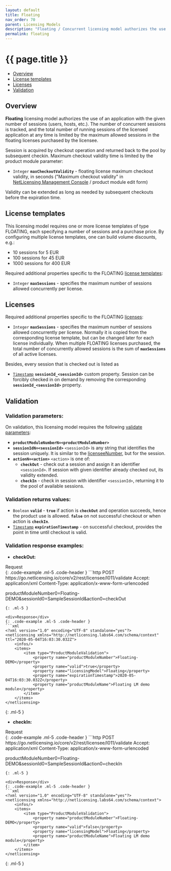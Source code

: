 ```yaml
---
layout: default
title: Floating
nav_order: 70
parent: Licensing Models
description: "Floating / Concurrent licensing model authorizes the use of an application with the given number of sessions"
permalink: floating
---
```


{{ page.title }}
========

-   [Overview](#overview)
-   [License templates](#license-templates)
-   [Licenses](#licenses)
-   [Validation](#validation)

Overview
--------

**Floating** licensing model authorizes the use of an application with the given number of sessions (users, hosts, etc.). The number of concurrent sessions is tracked, and the total number of running sessions of the licensed application at any time is limited by the maximum allowed sessions in the floating licenses purchased by the licensee.

Session is acquired by checkout operation and returned back to the pool by subsequent checkin. Maximum checkout validity time is limited by the product module parameter:

-   `Integer` **`maxCheckoutValidity`** - floating license maximum checkout validity, in seconds ("Maximum checkout validity" in <a href="http://l64.cc/nlUI" class="external-link">NetLicensing Management Console</a> / product module edit form)

Validity can be extended as long as needed by subsequent checkouts before the expiration time.

License templates
-----------------

This licensing model requires one or more license templates of type FLOATING, each specifying a number of sessions and a purchase price. By configuring multiple license templates, one can build volume discounts, e.g.:

-   10 sessions for 5 EUR
-   100 sessions for 45 EUR
-   1000 sessions for 400 EUR

Required additional properties specific to the FLOATING [license templates](object-model#license-template):

-   `Integer` **`maxSessions`** - specifies the maximum number of sessions allowed concurrently per license.

Licenses
--------

Required additional properties specific to the FLOATING [licenses](object-model#license):

-   `Integer` **`maxSessions`** - specifies the maximum number of sessions allowed concurrently per license. Normally it is copied from the corresponding license template, but can be changed later for each license individually. When multiple FLOATING licenses purchased, the total number of concurrently allowed sessions is the sum of **`maxSessions`** of all active licenses.

Besides, every session that is checked out is listed as

-   [`Timestamp`](restful-api#data-types) **`sessionId_<sessionId>`** custom property. Session can be forcibly checked in on demand by removing the corresponding **`sessionId_<sessionId>`** property.

Validation
----------

### Validation parameters:

On validation, this licensing model requires the following [validate parameters](licensee-services#validate-licensee):

-   **`productModuleNumberN=<productModuleNumber>`**
-   **`sessionIdN=<sessionId>`** `<sessionId>` is any string that identifies the session uniquely. It is similar to the [licenseeNumber](glossary), but for the session.
-   **`actionN=<action>`** `<action>` is one of:
    -   **`checkOut`** - check out a session and assign it an identifier `<sessionId>`. If session with given identifier already checked out, its validity extended.
    -   **`checkIn`** - check in session with identifier `<sessionId>`, returning it to the pool of available sessions.

### Validation returns values:

-   `Boolean` **`valid`** - **`true`** if action is **`checkOut`** and operation succeeds, hence the product use is allowed. **`false`** on not successful checkout or when action is **`checkIn`**.
-   [`Timestamp`](restful-api#data-types) **`expirationTimestamp`** - on successful checkout, provides the point in time until checkout is valid.

### Validation response examples:
-   **checkOut:**
<div>Request</div>
{: .code-example .ml-5 .code-header }
```http
POST https://go.netlicensing.io/core/v2/rest/licensee/I011/validate
Accept: application/xml
Content-Type: application/x-www-form-urlencoded

productModuleNumber0=Floating-DEMO&sessionId0=SampleSessionId&action0=checkOut
```
{: .ml-5 }

<div>Response</div>
{: .code-example .ml-5 .code-header }
```xml
<?xml version="1.0" encoding="UTF-8" standalone="yes"?>
<netlicensing xmlns="http://netlicensing.labs64.com/schema/context" ttl="2020-05-04T16:03:30.032Z">
    <infos/>
    <items>
        <item type="ProductModuleValidation">
            <property name="productModuleNumber">Floating-DEMO</property>
            <property name="valid">true</property>
            <property name="licensingModel">Floating</property>
            <property name="expirationTimestamp">2020-05-04T16:03:30.032Z</property>
            <property name="productModuleName">Floating LM demo module</property>
        </item>
    </items>
</netlicensing>
```
{: .ml-5 }

-   **checkIn:**
<div>Request</div>
{: .code-example .ml-5 .code-header }
```http
POST https://go.netlicensing.io/core/v2/rest/licensee/I011/validate
Accept: application/xml
Content-Type: application/x-www-form-urlencoded

productModuleNumber0=Floating-DEMO&sessionId0=SampleSessionId&action0=checkIn
```
{: .ml-5 }

<div>Response</div>
{: .code-example .ml-5 .code-header }
```xml
<?xml version="1.0" encoding="UTF-8" standalone="yes"?>
<netlicensing xmlns="http://netlicensing.labs64.com/schema/context">
    <infos/>
    <items>
        <item type="ProductModuleValidation">
            <property name="productModuleNumber">Floating-DEMO</property>
            <property name="valid">false</property>
            <property name="licensingModel">Floating</property>
            <property name="productModuleName">Floating LM demo module</property>
        </item>
    </items>
</netlicensing>
```
{: .ml-5 }
